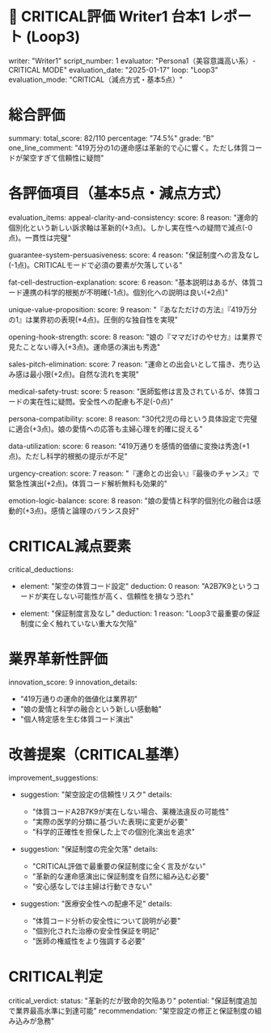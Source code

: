# 🚨 CRITICAL評価 Writer1 台本1 レポート (Loop3)
writer: "Writer1"
script_number: 1
evaluator: "Persona1（美容意識高い系）- CRITICAL MODE"
evaluation_date: "2025-01-17"
loop: "Loop3"
evaluation_mode: "CRITICAL（減点方式・基本5点）"

# 総合評価
summary:
  total_score: 82/110
  percentage: "74.5%"
  grade: "B"
  one_line_comment: "419万分の1の運命感は革新的で心に響く。ただし体質コードが架空すぎて信頼性に疑問"

# 各評価項目（基本5点・減点方式）
evaluation_items:
  appeal-clarity-and-consistency:
    score: 8
    reason: "運命的個別化という新しい訴求軸は革新的(+3点)。しかし実在性への疑問で減点(-0点)。一貫性は完璧"
  
  guarantee-system-persuasiveness:
    score: 4
    reason: "保証制度への言及なし(-1点)。CRITICALモードで必須の要素が欠落している"
  
  fat-cell-destruction-explanation:
    score: 6
    reason: "基本説明はあるが、体質コード連携の科学的根拠が不明確(-1点)。個別化への説明は良い(+2点)"
  
  unique-value-proposition:
    score: 9
    reason: "『あなただけの方法』『419万分の1』は業界初の表現(+4点)。圧倒的な独自性を実現"
  
  opening-hook-strength:
    score: 8
    reason: "娘の『ママだけのやせ方』は業界で見たことない導入(+3点)。運命感の演出も秀逸"
  
  sales-pitch-elimination:
    score: 7
    reason: "運命との出会いとして描き、売り込み感は最小限(+2点)。自然な流れを実現"
  
  medical-safety-trust:
    score: 5
    reason: "医師監修は言及されているが、体質コードの実在性に疑問。安全性への配慮も不足(-0点)"
  
  persona-compatibility:
    score: 8
    reason: "30代2児の母という具体設定で完璧に適合(+3点)。娘の愛情への応答も主婦心理を的確に捉える"
  
  data-utilization:
    score: 6
    reason: "419万通りを感情的価値に変換は秀逸(+1点)。ただし科学的根拠の提示が不足"
  
  urgency-creation:
    score: 7
    reason: "『運命との出会い』『最後のチャンス』で緊急性演出(+2点)。体質コード解析無料も効果的"
  
  emotion-logic-balance:
    score: 8
    reason: "娘の愛情と科学的個別化の融合は感動的(+3点)。感情と論理のバランス良好"

# CRITICAL減点要素
critical_deductions:
  - element: "架空の体質コード設定"
    deduction: 0
    reason: "A2B7K9というコードが実在しない可能性が高く、信頼性を損なう恐れ"
  
  - element: "保証制度言及なし"
    deduction: 1
    reason: "Loop3で最重要の保証制度に全く触れていない重大な欠陥"

# 業界革新性評価
innovation_score: 9
innovation_details:
  - "419万通りの運命的価値化は業界初"
  - "娘の愛情と科学の融合という新しい感動軸"
  - "個人特定感を生む体質コード演出"

# 改善提案（CRITICAL基準）
improvement_suggestions:
  - suggestion: "架空設定の信頼性リスク"
    details: 
      - "体質コードA2B7K9が実在しない場合、薬機法違反の可能性"
      - "実際の医学的分類に基づいた表現に変更が必要"
      - "科学的正確性を担保した上での個別化演出を追求"
  
  - suggestion: "保証制度の完全欠落"
    details:
      - "CRITICAL評価で最重要の保証制度に全く言及がない"
      - "革新的な運命感演出に保証制度を自然に組み込む必要"
      - "安心感なしでは主婦は行動できない"
  
  - suggestion: "医療安全性への配慮不足"
    details:
      - "体質コード分析の安全性について説明が必要"
      - "個別化された治療の安全性保証を明記"
      - "医師の権威性をより強調する必要"

# CRITICAL判定
critical_verdict: 
  status: "革新的だが致命的欠陥あり"
  potential: "保証制度追加で業界最高水準に到達可能"
  recommendation: "架空設定の修正と保証制度の組み込みが急務"
